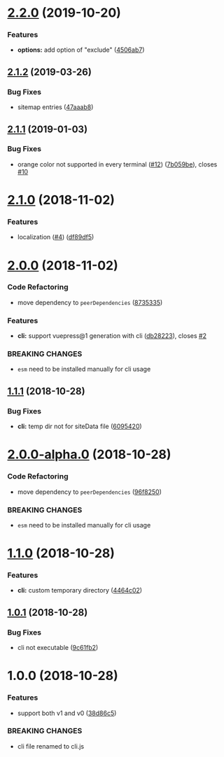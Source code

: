 <a name="2.2.0"></a>
# [2.2.0](https://github.com/ekoeryanto/vuepress-plugin-sitemap/compare/v2.1.2...v2.2.0) (2019-10-20)


### Features

* **options:** add option of "exclude" ([4506ab7](https://github.com/ekoeryanto/vuepress-plugin-sitemap/commit/4506ab7))

<a name="2.1.2"></a>
## [2.1.2](https://github.com/ekoeryanto/vuepress-plugin-sitemap/compare/v2.1.1...v2.1.2) (2019-03-26)


### Bug Fixes

* sitemap entries ([47aaab8](https://github.com/ekoeryanto/vuepress-plugin-sitemap/commit/47aaab8))



<a name="2.1.1"></a>
## [2.1.1](https://github.com/ekoeryanto/vuepress-plugin-sitemap/compare/v2.1.0...v2.1.1) (2019-01-03)


### Bug Fixes

* orange color not supported in every terminal ([#12](https://github.com/ekoeryanto/vuepress-plugin-sitemap/issues/12)) ([7b059be](https://github.com/ekoeryanto/vuepress-plugin-sitemap/commit/7b059be)), closes [#10](https://github.com/ekoeryanto/vuepress-plugin-sitemap/issues/10)



<a name="2.1.0"></a>
# [2.1.0](https://github.com/ekoeryanto/vuepress-plugin-sitemap/compare/v2.0.0...v2.1.0) (2018-11-02)


### Features

* localization ([#4](https://github.com/ekoeryanto/vuepress-plugin-sitemap/issues/4)) ([df89df5](https://github.com/ekoeryanto/vuepress-plugin-sitemap/commit/df89df5))



<a name="2.0.0"></a>
# [2.0.0](https://github.com/ekoeryanto/vuepress-plugin-sitemap/compare/v1.1.1...v2.0.0) (2018-11-02)


### Code Refactoring

* move dependency to `peerDependencies` ([8735335](https://github.com/ekoeryanto/vuepress-plugin-sitemap/commit/8735335))


### Features

* **cli:** support vuepress@1 generation with cli ([db28223](https://github.com/ekoeryanto/vuepress-plugin-sitemap/commit/db28223)), closes [#2](https://github.com/ekoeryanto/vuepress-plugin-sitemap/issues/2)


### BREAKING CHANGES

* `esm` need to be installed manually for cli usage



<a name="1.1.1"></a>

## [1.1.1](https://github.com/ekoeryanto/vuepress-plugin-sitemap/compare/v1.1.0...v1.1.1) (2018-10-28)

### Bug Fixes

- **cli:** temp dir not for siteData file ([6095420](https://github.com/ekoeryanto/vuepress-plugin-sitemap/commit/6095420))

<a name="2.0.0-alpha.0"></a>

# [2.0.0-alpha.0](https://github.com/ekoeryanto/vuepress-plugin-sitemap/compare/v1.1.1...v2.0.0-alpha.0) (2018-10-28)

### Code Refactoring

- move dependency to `peerDependencies` ([96f8250](https://github.com/ekoeryanto/vuepress-plugin-sitemap/commit/96f8250))

### BREAKING CHANGES

- `esm` need to be installed manually for cli usage

<a name="1.1.0"></a>

# [1.1.0](https://github.com/ekoeryanto/vuepress-plugin-sitemap/compare/v1.0.1...v1.1.0) (2018-10-28)

### Features

- **cli:** custom temporary directory ([4464c02](https://github.com/ekoeryanto/vuepress-plugin-sitemap/commit/4464c02))

<a name="1.0.1"></a>

## [1.0.1](https://github.com/ekoeryanto/vuepress-plugin-sitemap/compare/v1.0.0...v1.0.1) (2018-10-28)

### Bug Fixes

- cli not executable ([9c61fb2](https://github.com/ekoeryanto/vuepress-plugin-sitemap/commit/9c61fb2))

<a name="1.0.0"></a>

# 1.0.0 (2018-10-28)

### Features

- support both v1 and v0 ([38d86c5](https://github.com/ekoeryanto/vuepress-plugin-sitemap/commit/38d86c5))

### BREAKING CHANGES

- cli file renamed to cli.js
